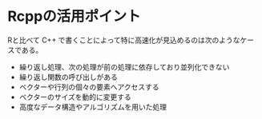 # Rcppの活用ポイント

Rと比べて C++ で書くことによって特に高速化が見込めるのは次のようなケースである。
* 繰り返し処理、次の処理が前の処理に依存しており並列化できない
* 繰り返し関数の呼び出しがある
* ベクターや行列の個々の要素へアクセスする
* ベクターのサイズを動的に変更する
* 高度なデータ構造やアルゴリズムを用いた処理


